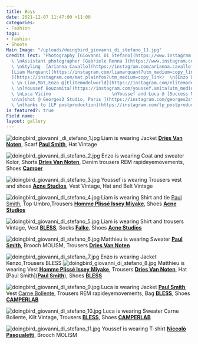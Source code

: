 ```yaml
---
title: Boys
date: 2021-12-07 11:47:00 +11:00
categories:
- Fashion
tags:
- fashion
- Shoots
Main Image: "/uploads/doingbird_giovanni_di_stefano_11.jpg"
Credits Text: "Photography [Giovanni Di Stefano](https://www.instagram.com/__giovanni__di__stefano/?hl=en)
  \ \nAssistant photographer [Gabriele Renna ](https://www.instagram.com/gbrlrnn/?hl=en)
  \ \nStyling  [Arianna Cavallo](https://instagram.com/arianna.cavallo?utm_medium=copy_link)\n\nModels
  [Liam Marquant](https://instagram.com/liamarquant?utm_medium=copy_link)  \n[ Matplainfosse
  ](https://instagram.com/mat.plainfos?utm_medium=copy_link)  \n[Enzo Dobrowolski](https://instagram.com/nzzooh?utm_medium=copy_link)
  \ \n Liam,Mat,Enzo @[Elitemodelworld](https://instagram.com/elitemodelworld?utm_medium=copy_link)
  \ \n[Youssef Bouzamita](https://instagram.com/youssef.amita?utm_medium=copy_link)
  \ \nLuca Vicino                       \nYoussef and Luca @ [Success Models](https://instagram.com/successmodels?utm_medium=copy_link)
  \n\n[shot @ Georges2 Studio, Paris ](https://instagram.com/georges2studio?utm_medium=copy_link)
  \ \nthanks to [LP postproduction](https://instagram.com/lp_postproduction?utm_medium=copy_link) "
is featured?: true
Field name: 
layout: gallery
---
```


![doingbird_giovanni _di_stefano_1.jpg](/uploads/doingbird_giovanni%20_di_stefano_1.jpg)
Liam is wearing Jacket [**Dries Van Noten**](https://www.instagram.com/driesvannoten/), Scarf [**Paul Smith**](https://www.instagram.com/paulsmithdesign/), Hat Vintage

![doingbird_giovanni_di_stefano_2.jpg](/uploads/doingbird_giovanni_di_stefano_2.jpg)
Enzo is wearing Coat and sweater Kolor, Shorts [**Dries Van Noten**](https://www.instagram.com/driesvannoten/), Denim trousers REM rapideyemovements, Shoes [**Camper**](https://www.instagram.com/camper/)

![doingbird_giovanni_di_stefano_3.jpg](/uploads/doingbird_giovanni_di_stefano_3.jpg)
Youssef is wearing Trousers vest and shoes [**Acne Studios**](https://www.instagram.com/acnestudios/), Vest Vintage, Hat and Belt Vintage

![doingbird_giovanni_di_stefano_4.jpg](/uploads/doingbird_giovanni_di_stefano_4.jpg)
Liam is wearing Shirt and tie [Paul Smith](https://www.instagram.com/paulsmithdesign/), Top Umbro,Trousers [**Homme Plissé Issey Miyake**](https://www.instagram.com/hommeplisse_isseymiyake/), Shoes [**Acne Studios**](https://www.instagram.com/acnestudios/)

![doingbird_giovanni_di_stefano_5.jpg](/uploads/doingbird_giovanni_di_stefano_5.jpg)
Liam is wearing Shirt and trousers Vintage, Vest [**BLESS**](https://www.instagram.com/bless_service/?hl=undefined), Socks [**Falke**](https://www.instagram.com/falke/), Shoes [**Acne Studios**](https://www.instagram.com/acnestudios/)

![doingbird_giovanni_di_stefano_6.jpg](/uploads/doingbird_giovanni_di_stefano_6.jpg)
Matthieu is wearing Sweater [**Paul Smith**](https://www.instagram.com/paulsmithdesign/), Brooch MOLISM, Trousers [**Dries Van Noten**](https://www.instagram.com/driesvannoten/)

![doingbird_giovanni_di_stefano_7.jpg](/uploads/doingbird_giovanni_di_stefano_7.jpg)
Enzo is wearing Jacket Kenzo,Trousers BLESS
![doingbird_giovanni_di_stefano_8.jpg](/uploads/doingbird_giovanni_di_stefano_8.jpg)
Matthieu is wearing Vest [**Homme Plissé Issey Miyake**](https://www.instagram.com/hommeplisse_isseymiyake/), Trousers [**Dries Van Noten**](https://www.instagram.com/driesvannoten/), Hat [Paul Smith]([**Paul Smith**](https://www.instagram.com/paulsmithdesign/)), Shoes [**BLESS**](https://www.instagram.com/bless_service/?hl=undefined)

![doingbird_giovanni_di_stefano_9.jpg](/uploads/doingbird_giovanni_di_stefano_9.jpg)
Luca is wearing Jacket [**Paul Smith**](https://www.instagram.com/paulsmithdesign/), Vest [Carne Bollente](https://www.instagram.com/carnebollente/), Trousers REM rapideyemovements, Bag [**BLESS**](https://www.instagram.com/bless_service/?hl=undefined), Shoes [**CAMPERLAB**](https://www.instagram.com/camperlab/)

![doingbird_giovanni_di_stefano_10.jpg](/uploads/doingbird_giovanni_di_stefano_10.jpg)
Luca is wearing Sweater Carne Bollente, Kilt Vintage, Trousers [**BLESS**](https://www.instagram.com/bless_service/?hl=undefined), Shoes [**CAMPERLAB**](https://www.instagram.com/camperlab/)


![doingbird_giovanni_di_stefano_11.jpg](/uploads/doingbird_giovanni_di_stefano_11.jpg)
Youssef is wearing T-shirt [**Niccolò Pasqualetti**](https://www.instagram.com/niccolopasqualetti/), Brooch MOLISM
